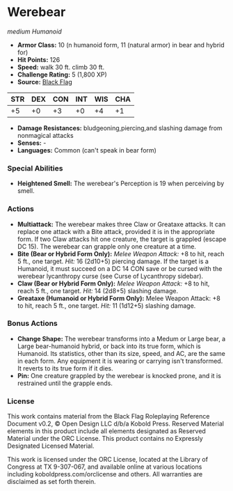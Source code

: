 # Werebear

*medium* *Humanoid*

- **Armor Class:** 10 (n humanoid form, 11 (natural armor) in bear and hybrid for)
- **Hit Points:** 126 
- **Speed:** walk 30 ft. climb 30 ft.
- **Challenge Rating:** 5 (1,800 XP)
- **Source:** [Black Flag](https://koboldpress.com/kpstore/product/tovrpg-pg-mv/)

| STR | DEX | CON | INT | WIS | CHA |
| --- | --- | --- | --- | --- | --- |
| +5 | +0 | +3 | +0 | +4 | +1 |

- **Damage Resistances:** bludgeoning,piercing,and slashing damage from nonmagical attacks
- **Senses:** -
- **Languages:** Common (can't speak in bear form)

### Special Abilities

- **Heightened Smell:** The werebear's Perception is 19 when perceiving by smell.

### Actions

- **Multiattack:** The werebear makes three Claw or Greataxe attacks. It can replace one attack with a Bite attack, provided it is in the appropriate form. If two Claw attacks hit one creature, the target is grappled (escape DC 15). The werebear can grapple only one creature at a time.
- **Bite (Bear or Hybrid Form Only):** _Melee Weapon Attack:_ +8 to hit, reach 5 ft., one target. _Hit:_ 16 (2d10+5) piercing damage. If the target is a Humanoid, it must succeed on a DC 14 CON save or be cursed with the werebear lycanthropy curse (see Curse of Lycanthropy sidebar).
- **Claw (Bear or Hybrid Form Only):** _Melee Weapon Attack:_ +8 to hit, reach 5 ft., one target. _Hit:_ 14 (2d8+5) slashing damage.
- **Greataxe (Humanoid or Hybrid Form Only):** Melee Weapon Attack: +8 to hit, reach 5 ft., one target. _Hit:_ 11 (1d12+5) slashing damage.

### Bonus Actions

- **Change Shape:** The werebear transforms into a Medum or Large bear, a Large bear-humanoid hybrid, or back into its true form, which is Humanoid. Its statistics, other than its size, speed, and AC, are the same in each form. Any equipment it is wearing or carrying isn't transformed. It reverts to its true form if it dies.
- **Pin:** One creature grappled by the werebear is knocked prone, and it is restrained until the grapple ends.


### License

This work contains material from the Black Flag Roleplaying Reference Document v0.2, © Open Design LLC d/b/a Kobold Press. Reserved Material elements in this product include all elements designated as Reserved Material under the ORC License. This product contains no Expressly Designated Licensed Material.

This work is licensed under the ORC License, located at the Library of Congress at TX 9-307-067, and available online at various locations including koboldpress.com/orclicense and others. All warranties are disclaimed as set forth therein.
